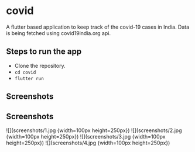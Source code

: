 # covid

A flutter based application to keep track of the covid-19 cases in India. 
Data is being fetched using covid19india.org api.

## Steps to run the app
* Clone the repository.
* `cd covid`
* `flutter run`

## Screenshots
## Screenshots
![](screenshots/1.jpg {width=100px height=250px})
![](screenshots/2.jpg {width=100px height=250px})
![](screenshots/3.jpg {width=100px height=250px})
![](screenshots/4.jpg {width=100px height=250px})
